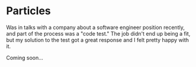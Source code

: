 Particles
=========

Was in talks with a company about a software engineer position recently, and part of the process was a "code test." The job didn't end up being a fit, but my solution to the test got a great response and I felt pretty happy with it.

Coming soon...
